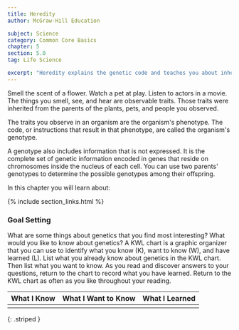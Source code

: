 ```yaml
---
title: Heredity
author: McGraw-Hill Education

subject: Science
category: Common Core Basics
chapter: 5
section: 5.0
tag: Life Science

excerpt: "Heredity explains the genetic code and teaches you about inherited traits."
---
```

Smell the scent of a flower. Watch a pet at play. Listen to actors in a movie. The things you smell, see, and hear are observable traits. Those traits were inherited from the parents of the plants, pets, and people you observed.

The traits you observe in an organism are the organism's phenotype. The code, or instructions that result in that phenotype, are called the organism's genotype.

A genotype also includes information that is not expressed. It is the complete set of genetic information encoded in genes that reside on chromosomes inside the nucleus of each cell. You can use two parents' genotypes to determine the possible genotypes among their offspring.

In this chapter you will learn about:

{% include section_links.html %}

### Goal Setting

What are some things about genetics that you find most interesting? What would you like to know about genetics? A KWL chart is a graphic organizer that you can use to identify what you know (K), want to know (W), and have learned (L). List what you already know about genetics in the KWL chart. Then list what you want to know. As you read and discover answers to your questions, return to the chart to record what you have learned. Return to the KWL chart as often as you like throughout your reading.

| What I Know | What I Want to Know | What I Learned |
|:-|:-|:-|
| | | |
{: .striped }